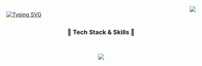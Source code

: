<!-- Profile view count -->
<img align="right" src="https://komarev.com/ghpvc/?username=pinnng29">

<!-- Intro -->
[![Typing SVG](https://readme-typing-svg.demolab.com?font=Fira+Code&size=40&pause=1000&center=true&vCenter=true&width=1000&lines=Hi+There!+%F0%9F%91%8B)](https://git.io/typing-svg)

##

<!-- Skills -->
<h3 align="center">
  🚀 Tech Stack & Skills 🚀
</h3>
<br />
<p align="center">
  <a href="https://skillicons.dev">
    <img src="https://skillicons.dev/icons?i=nextjs,react,js,ts,tailwind,github,postgresql,vercel" />
  </a>
</p>



<!---
- 👋 Hi, I’m @pinnng29
- 👀 I’m interested in ...
- 🌱 I’m currently learning ...
- 💞️ I’m looking to collaborate on ...
- 📫 How to reach me ...
- 😄 Pronouns: ...
- ⚡ Fun fact: ...
  
pinnng29/pinnng29 is a ✨ special ✨ repository because its `README.md` (this file) appears on your GitHub profile.
You can click the Preview link to take a look at your changes.
--->

